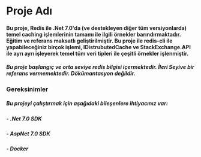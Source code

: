 # Proje Adı
#### Bu proje, Redis ile .Net 7.0'da (ve destekleyen diğer tüm versiyonlarda) temel caching işlemlerinin tamamı ile ilgili örnekler barındırmaktadır. Eğitim ve referans maksatlı geliştirilmiştir. Bu proje ile redis-cli ile yapabileceğiniz birçok işlemi, IDistrubutedCache ve StackExchange.API ile ayrı ayrı işleyerek temel tüm veri tipleri ile çeşitli örnekler işlenmiştir. 

##### Bu proje başlangıç ve orta seviye redis bilgisi içermektedir. İleri Seyive bir referans vermemektedir. Dökümantasyon değildir.

### Gereksinimler

##### Bu projeyi çalıştırmak için aşağıdaki  bileşenlere ihtiyacınız var:
##### - .Net 7.0 SDK
##### -  AspNet 7.0 SDK
##### -  Docker




